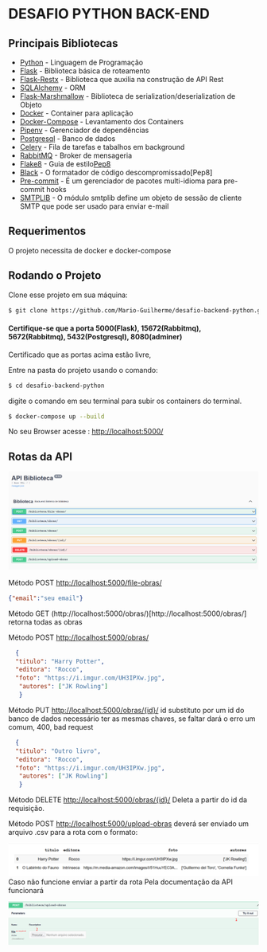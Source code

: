 # DESAFIO PYTHON BACK-END

## Principais Bibliotecas


- [Python](https://www.python.org/) - Linguagem de Programação
- [Flask](https://flask.palletsprojects.com) - Biblioteca básica de roteamento 
- [Flask-Restx](https://flask-restx.readthedocs.io/en/latest/index.html) - Biblioteca que auxilia na  construção de API Rest
- [SQLAlchemy](https://www.sqlalchemy.org/) - ORM
- [Flask-Marshmallow](https://marshmallow-sqlalchemy.readthedocs.io/en/latest/index.html#) - Biblioteca de serialization/deserialization  de Objeto
- [Docker](https://docs.docker.com/reference/) - Container para aplicação
- [Docker-Compose](https://docs.docker.com/compose/) - Levantamento dos Containers
- [Pipenv](https://pypi.org/project/pipenv/) - Gerenciador de dependências
- [Postgresql](https://www.postgresql.org/) - Banco de dados
- [Celery](https://docs.celeryproject.org/en/stable/) - Fila de tarefas e tabalhos em background
- [RabbitMQ](https://www.rabbitmq.com/tutorials/tutorial-two-python.html) -  Broker de mensageria
- [Flake8](https://flake8.pycqa.org/en/latest/) - Guia de estilo[Pep8](https://www.python.org/dev/peps/pep-0008/)
- [Black](https://black.readthedocs.io/en/stable/) - O formatador de código descompromissado[Pep8]
- [Pre-commit](https://pre-commit.com/) -  É um gerenciador de pacotes multi-idioma para pre-commit hooks
- [SMTPLIB](https://docs.python.org/3/library/smtplib.html) - O módulo smtplib define um objeto de sessão de cliente SMTP que pode ser usado para enviar e-mail


## Requerimentos 
O projeto necessita de docker e docker-compose

## Rodando o Projeto
Clone esse projeto em sua máquina:
```bash
$ git clone https://github.com/Mario-Guilherme/desafio-backend-python.git
```
#### Certifique-se que a porta 5000(Flask), 15672(Rabbitmq), 5672(Rabbitmq), 5432(Postgresql), 8080(adminer)
Certificado que as portas acima estão livre,

Entre na pasta do projeto usando o comando:
```bash
$ cd desafio-backend-python
```
digite o comando em seu terminal para subir os containers do terminal.
```bash
$ docker-compose up --build
```
No seu Browser acesse : [http://localhost:5000/](http://localhost:5000)

## Rotas da API
![API](api_flask.png)



Método POST [http://localhost:5000/file-obras/](http://localhost:5000/file-obras/) 
```json
{"email":"seu email"}
```
Método GET (http://localhost:5000/obras/)[http://localhost:5000/obras/]
retorna todas as obras

Método POST [http://localhost:5000/obras/](http://localhost:5000/obras/) 

```json
  {  
  "titulo": "Harry Potter", 
  "editora": "Rocco",
  "foto": "https://i.imgur.com/UH3IPXw.jpg",
   "autores": ["JK Rowling"]
   }

```

Método PUT [http://localhost:5000/obras/{id}/](http://localhost:5000/obras/{id}/) 
id substituto por um id do banco de dados
necessário ter as mesmas chaves, se faltar dará o erro um comum, 400, bad request
```json
  {  
  "titulo": "Outro livro", 
  "editora": "Rocco",
  "foto": "https://i.imgur.com/UH3IPXw.jpg",
   "autores": ["JK Rowling"]
   }

```

Método DELETE [http://localhost:5000/obras/{id}/](http://localhost:5000/obras/{id}/) 
Deleta a partir do id da requisição.

Método POST [http://localhost:5000/upload-obras](http://localhost:5000/upload-obras) 
deverá ser enviado um arquivo .csv para a rota com o formato:

![formato](formato_csv.png)
Caso não funcione enviar a partir da rota Pela documentação da API funcionará

![doc_api](post_upload.png)




